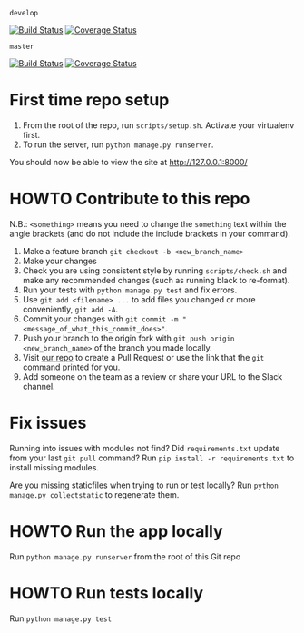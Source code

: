`develop`

[![Build Status](https://travis-ci.com/gcivil-nyu-org/spring2020-cs-gy-9223-class.svg?branch=develop&service=github)](https://travis-ci.com/gcivil-nyu-org/spring2020-cs-gy-9223-class)
[![Coverage Status](https://coveralls.io/repos/github/gcivil-nyu-org/spring2020-cs-gy-9223-class/badge.svg?branch=master)](https://coveralls.io/github/gcivil-nyu-org/spring2020-cs-gy-9223-class?branch=develop&service=github)

`master`

[![Build Status](https://travis-ci.com/gcivil-nyu-org/spring2020-cs-gy-9223-class.svg?branch=master&service=github)](https://travis-ci.com/gcivil-nyu-org/spring2020-cs-gy-9223-class)
[![Coverage Status](https://coveralls.io/repos/github/gcivil-nyu-org/spring2020-cs-gy-9223-class/badge.svg?branch=master)](https://coveralls.io/github/gcivil-nyu-org/spring2020-cs-gy-9223-class?branch=master&service=github)

# First time repo setup
1. From the root of the repo, run `scripts/setup.sh`. Activate your virtualenv first.
2. To run the server, run `python manage.py runserver`.

You should now be able to view the site at http://127.0.0.1:8000/

# HOWTO Contribute to this repo

N.B.: `<something>` means you need to change the `something` text within the angle brackets (and do not include the include brackets in your command).
1. Make a feature branch
`git checkout -b <new_branch_name>`
2. Make your changes
3. Check you are using consistent style by running `scripts/check.sh` and make any recommended changes (such as running black to re-format).
4. Run your tests with `python manage.py test` and fix errors.
4. Use `git add <filename> ...` to add files you changed or more conveniently, `git add -A`.
5. Commit your changes with `git commit -m "<message_of_what_this_commit_does>"`.
6. Push your branch to the origin fork with `git push origin <new_branch_name>` of the branch you made locally.
7. Visit [our repo](https://github.com/gcivil-nyu-org/fall2019-cs-gy-6063-team-moonsurvivors/pulls) to create a Pull Request or use the link that the `git` command printed for you.
8. Add someone on the team as a review or share your URL to the Slack channel.

# Fix issues
Running into issues with modules not find? Did `requirements.txt` update from your last `git pull` command? Run `pip install -r requirements.txt` to install missing modules.

Are you missing staticfiles when trying to run or test locally? Run `python manage.py collectstatic` to regenerate them.

# HOWTO Run the app locally
Run `python manage.py runserver` from the root of this Git repo

# HOWTO Run tests locally
Run `python manage.py test`
